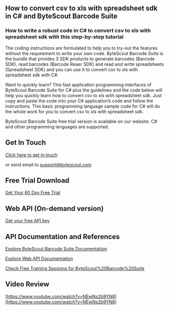## How to convert csv to xls with spreadsheet sdk in C# and ByteScout Barcode Suite

### How to write a robust code in C# to convert csv to xls with spreadsheet sdk with this step-by-step tutorial

The coding instructions are formulated to help you to try-out the features without the requirement to write your own code. ByteScout Barcode Suite is the bundle that privides 3  SDK products to generate barcodes (Barcode SDK), read barcodes (Barcode Reaer SDK) and read and write spreadsheets (Spreadsheet SDK) and you can use it to convert csv to xls with spreadsheet sdk with C#.

Want to quickly learn? This fast application programming interfaces of ByteScout Barcode Suite for C# plus the guidelines and the code below will help you quickly learn how to convert csv to xls with spreadsheet sdk. Just copy and paste the code into your C# application’s code and follow the instructions. This basic programming language sample code for C# will do the whole work for you to convert csv to xls with spreadsheet sdk.

ByteScout Barcode Suite free trial version is available on our website. C# and other programming languages are supported.

## Get In Touch

[Click here to get in touch](https://bytescout.zendesk.com/hc/en-us/requests/new?subject=ByteScout%20Barcode%20Suite%20Question)

or send email to [support@bytescout.com](mailto:support@bytescout.com?subject=ByteScout%20Barcode%20Suite%20Question) 

## Free Trial Download

[Get Your 60 Day Free Trial](https://bytescout.com/download/web-installer?utm_source=github-readme)

## Web API (On-demand version)

[Get your free API key](https://pdf.co/documentation/api?utm_source=github-readme)

## API Documentation and References

[Explore ByteScout Barcode Suite Documentation](https://bytescout.com/documentation/index.html?utm_source=github-readme)

[Explore Web API Documentation](https://pdf.co/documentation/api?utm_source=github-readme)

[Check Free Training Sessions for ByteScout%20Barcode%20Suite](https://academy.bytescout.com/)

## Video Review

[https://www.youtube.com/watch?v=NEwNs2b9YN8](https://www.youtube.com/watch?v=NEwNs2b9YN8)